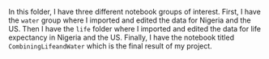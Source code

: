 
In this folder, I have three different notebook groups of interest. First, I have the `water` group where I imported and edited the data for Nigeria and the US. Then I have the `life` folder where I imported and edited the data for life expectancy in Nigeria and the US. Finally, I have the notebook titled `CombiningLifeandWater` which is the final result of my project. 
